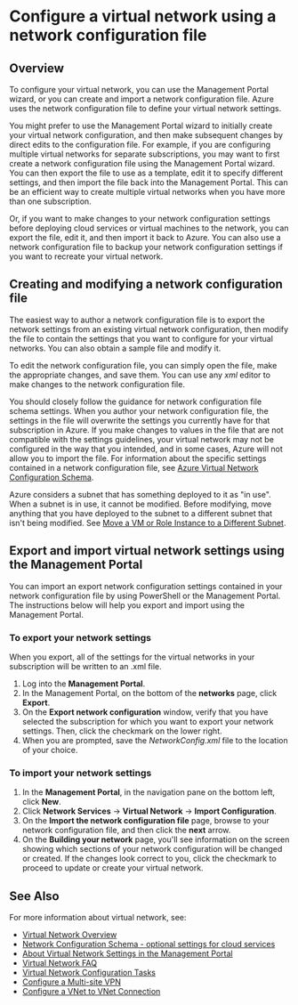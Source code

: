 <properties 
	pageTitle="Configure a virtual network using a network configuration file" 
	description="Instructions to export and import a network configuration file to the Azure Management Portal in order to create or modify virtual networks. " 
	services="virtual-network" 
	documentationCenter="" 
	authors="cherylmc" 
	manager="adinah" 
	editor="tysonn"/>

<tags
	ms.service="virtual-network"
	ms.devlang="na"
	ms.topic="article"
	ms.tgt_pltfrm="na"
	ms.workload="infrastructure-services" 
	ms.date="04/06/2015"
	ms.author="cherylmc"/>

# Configure a virtual network using a network configuration file

## Overview

To configure your virtual network, you can use the Management Portal wizard, or you can create and import a network configuration file. Azure uses the network configuration file to define your virtual network settings. 

You might prefer to use the Management Portal wizard to initially create your virtual network configuration, and then make subsequent changes by direct edits to the configuration file. For example, if you are configuring multiple virtual networks for separate subscriptions, you may want to first create a network configuration file using the Management Portal wizard. You can then export the file to use as a template, edit it to specify different settings, and then import the file back into the Management Portal. This can be an efficient way to create multiple virtual networks when you have more than one subscription. 

Or, if you want to make changes to your network configuration settings before deploying cloud services or virtual machines to the network, you can export the file, edit it, and then import it back to Azure. You can also use a network configuration file to backup your network configuration settings if you want to recreate your virtual network.

## Creating and modifying a network configuration file 
The easiest way to author a network configuration file is to export the network settings from an existing virtual network configuration, then modify the file to contain the settings that you want to configure for your virtual networks. You can also obtain a sample file and modify it.

To edit the network configuration file, you can simply open the file, make the appropriate changes, and save them. You can use any *xml* editor to make changes to the network configuration file. 

You should closely follow the guidance for network configuration file schema settings. When you author your network configuration file, the settings in the file will overwrite the settings you currently have for that subscription in Azure. If you make changes to values in the file that are not compatible with the settings guidelines, your virtual network may not be configured in the way that you intended, and in some cases, Azure will not allow you to import the file. For information about the specific settings contained in a network configuration file, see [Azure Virtual Network Configuration Schema](https://msdn.microsoft.com/library/azure/jj157100.aspx). 

Azure considers a subnet that has something deployed to it as "in use". When a subnet is in use, it cannot be modified. Before modifying, move anything that you have deployed to the subnet to a different subnet that isn't being modified.   See [Move a VM or Role Instance to a Different Subnet](https://msdn.microsoft.com/library/azure/dn643636.aspx).



## Export and import virtual network settings using the Management Portal  
You can import an export network configuration settings contained in your network configuration file by using PowerShell or the Management Portal. The instructions below will help you export and import using the Management Portal. 

### To export your network settings
When you export, all of the settings for the virtual networks in your subscription will be written to an .xml file. 

1. Log into the **Management Portal**.
2. In the Management Portal, on the bottom of the **networks** page, click **Export**. 
3. On the **Export network configuration** window, verify that you have selected the subscription for which you want to export your network settings. Then, click the checkmark on the lower right. 
4. When you are prompted, save the *NetworkConfig.xml* file to the location of your choice.
### To import your network settings


1. In the **Management Portal**, in the navigation pane on the bottom left, click **New**.
2. Click **Network Services** -> **Virtual Network** -> **Import Configuration**.
3. On the **Import the network configuration file** page, browse to your network configuration file, and then click the **next** arrow.
4. On the **Building your network** page, you'll see information on the screen showing which sections of your network configuration will be changed or created. If the changes look correct to you, click the checkmark to proceed to update or create your virtual network. 


## See Also
For more information about virtual network, see:

-  [Virtual Network Overview](http://msdn.microsoft.com/library/windowsazure/jj156007.aspx)
-  [Network Configuration Schema - optional settings for cloud services](https://msdn.microsoft.com/library/azure/jj156091.aspx)
-  [About Virtual Network Settings in the Management Portal](https://msdn.microsoft.com/library/azure/jj156074.aspx)
-  [Virtual Network FAQ](https://msdn.microsoft.com/library/azure/dn133803.aspx)
-  [Virtual Network Configuration Tasks](https://msdn.microsoft.com/library/azure/jj156206.aspx)
-  [Configure a Multi-site VPN](https://msdn.microsoft.com/library/azure/dn690124.aspx)
-  [Configure a VNet to VNet Connection](https://msdn.microsoft.com/library/azure/dn690122.aspx)



 
